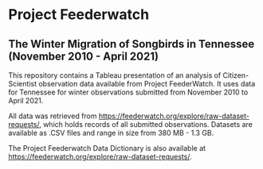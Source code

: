 # Project Feederwatch
## The Winter Migration of Songbirds in Tennessee (November 2010 - April 2021)

This repository contains a Tableau presentation of an analysis of Citizen-Scientist observation data available from Project FeederWatch. It uses data for Tennessee for winter observations submitted from November 2010 to April 2021.

All data was retrieved from https://feederwatch.org/explore/raw-dataset-requests/, which holds records of all submitted observations. Datasets are available as .CSV files and range in size from 380 MB - 1.3 GB.

The Project Feederwatch Data Dictionary is also available at https://feederwatch.org/explore/raw-dataset-requests/.
